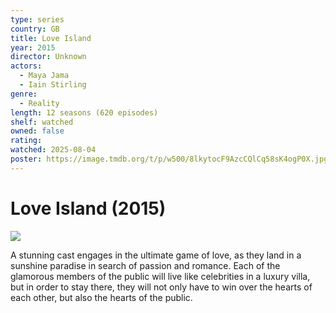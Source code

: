 ```yaml
---
type: series
country: GB
title: Love Island
year: 2015
director: Unknown
actors:
  - Maya Jama
  - Iain Stirling
genre:
  - Reality
length: 12 seasons (620 episodes)
shelf: watched
owned: false
rating:
watched: 2025-08-04
poster: https://image.tmdb.org/t/p/w500/8lkytocF9AzcCQlCq58sK4ogP0X.jpg
---
```


# Love Island (2015)

![](https://image.tmdb.org/t/p/w500/8lkytocF9AzcCQlCq58sK4ogP0X.jpg)

A stunning cast engages in the ultimate game of love, as they land in a sunshine paradise in search of passion and romance. Each of the glamorous members of the public will live like celebrities in a luxury villa, but in order to stay there, they will not only have to win over the hearts of each other, but also the hearts of the public.